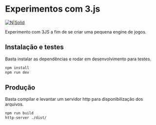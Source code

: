 # Experimentos com 3.js
[![N|Solid](https://img.shields.io/badge/TypeScript-007ACC?style=for-the-badge&logo=typescript&logoColor=white)](https://github.com/microsoft/TypeScript)

Experimento com 3JS a fim de se criar uma pequena engine de jogos.

## Instalação e testes

Basta instalar as dependências e rodar em desenvolvimento para testes.

```sh
npm install
npm run dev
```

## Produção

Basta compilar e levantar um servidor http para disponibilização dos arquivos.

```sh
npm run build
http-server ./dist/
```